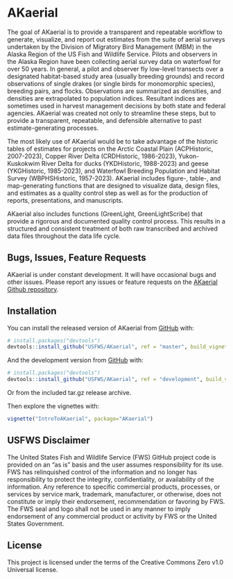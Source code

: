 
<!-- README.md is generated from README.Rmd. Please edit that file -->

# AKaerial

<!-- badges: start -->
<!-- badges: end -->

The goal of AKaerial is to provide a transparent and repeatable workflow
to generate, visualize, and report out estimates from the suite of
aerial surveys undertaken by the Division of Migratory Bird Management
(MBM) in the Alaska Region of the US Fish and Wildlife Service. Pilots
and observers in the Alaska Region have been collecting aerial survey
data on waterfowl for over 50 years. In general, a pilot and observer
fly low-level transects over a designated habitat-based study area
(usually breeding grounds) and record observations of single drakes (or
single birds for monomorphic species), breeding pairs, and flocks.
Observations are summarized as densities, and densities are extrapolated
to population indices. Resultant indices are sometimes used in harvest
management decisions by both state and federal agencies. AKaerial was
created not only to streamline these steps, but to provide a
transparent, repeatable, and defensible alternative to past
estimate-generating processes.

The most likely use of AKaerial would be to take advantage of the
historic tables of estimates for projects on the Arctic Coastal Plain
(ACPHistoric, 2007-2023), Copper River Delta (CRDHistoric, 1986-2023),
Yukon-Kuskokwim River Delta for ducks (YKDHistoric, 1988-2023) and geese
(YKGHistoric, 1985-2023), and Waterfowl Breeding Population and Habitat
Survey (WBPHSHistoric, 1957-2023). AKaerial includes figure-, table-,
and map-generating functions that are designed to visualize data, design
files, and estimates as a quality control step as well as for the
production of reports, presentations, and manuscripts.

AKaerial also includes functions (GreenLight, GreenLightScribe) that
provide a rigorous and documented quality control process. This results
in a structured and consistent treatment of both raw transcribed and
archived data files throughout the data life cycle.

## Bugs, Issues, Feature Requests

AKaerial is under constant development. It will have occasional bugs and
other issues. Please report any issues or feature requests on the
[AKaerial Github repository](https://github.com/USFWS/AKaerial/issues).

## Installation

You can install the released version of AKaerial from
[GitHub](https://github.com/) with:

``` r
# install.packages("devtools")
devtools::install_github("USFWS/AKaerial", ref = "master", build_vignettes = TRUE)
```

And the development version from [GitHub](https://github.com/) with:

``` r
# install.packages("devtools")
devtools::install_github("USFWS/AKaerial", ref = "development", build_vignettes = TRUE)
```

Or from the included tar.gz release archive.

Then explore the vignettes with:

``` r
vignette("IntroToAKaerial", package="AKaerial")
```

## USFWS Disclaimer

The United States Fish and Wildlife Service (FWS) GitHub project code is
provided on an “as is” basis and the user assumes responsibility for its
use. FWS has relinquished control of the information and no longer has
responsibility to protect the integrity, confidentiality, or
availability of the information. Any reference to specific commercial
products, processes, or services by service mark, trademark,
manufacturer, or otherwise, does not constitute or imply their
endorsement, recommendation or favoring by FWS. The FWS seal and logo
shall not be used in any manner to imply endorsement of any commercial
product or activity by FWS or the United States Government.

## License

This project is licensed under the terms of the Creative Commons Zero
v1.0 Universal license.
